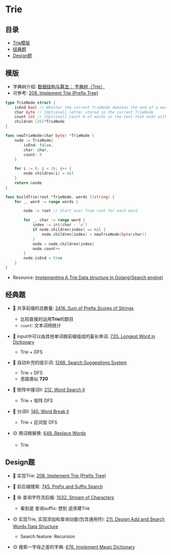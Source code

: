 # Trie

## 目录
* [Trie模版](#模版)
* [经典题](#经典题)
* [Design题](#design题)

## 模版
* 字典树介绍: [数据结构与算法： 字典树（Trie）](https://aimuke.github.io/algorithm/2019/07/01/algorithm-trie/)
* 可参考: [208. Implement Trie (Prefix Tree)](https://github.com/szhou12/leetcode-go/tree/main/leetcode/0208-Implement-Trie-(Prefix-Tree))
```go
type TrieNode struct {
    isEnd bool // Whether the current TrieNode denotes the end of a word
    char byte // [Optional] letter stored in the current TrieNode
    count int // [Optional] Count # of words in the text that ends with the current TrieNode's letter
    children [26]*TrieNode
}

func newTrieNode(char byte) *TrieNode {
    node := TrieNode{
        isEnd: false,
        char: char,
        count: 0
    }

    for i := 0; i < 26; i++ {
        node.children[i] = nil
    }
    return &node
}

func buildTrie(root *TrieNode, words []string) {
    for _, word := range words {

        node := root // Start over from root for each word

        for _, char := range word {
            index := int(char - 'a')
            if node.children[index] == nil {
                node.children[index] = newTrieNode(byte(char))
            }
            node = node.children[index]
            node.count++
        }
        node.isEnd = true
    } 
}
```

* Resource: [Implementing A Trie Data structure In Golang(Search engine)](https://medium.com/@itachisasuke/implementing-a-search-engine-in-golang-trie-data-structure-c45152ddda24)



## 经典题
* :red_circle: 共享前缀的总数量: [2416. Sum of Prefix Scores of Strings](https://leetcode.com/problems/sum-of-prefix-scores-of-strings/description/)
    * 比较直接的运用**Trie**的题目
    * `count`: 文本词频统计

* :red_circle: input中可以由其他单词做前缀组成的最长单词: [720. Longest Word in Dictionary](https://leetcode.com/problems/longest-word-in-dictionary/description/)
    * Trie + DFS

* :red_circle: 自动补充的提示词: [1268. Search Suggestions System](https://leetcode.com/problems/search-suggestions-system/)
    * Trie + DFS
    * 思路类似 **720**

* :red_circle: 矩阵中搜词II: [212. Word Search II](https://leetcode.com/problems/word-search-ii/description/)
    * Trie + 矩阵 DFS

* :red_circle: 分词II: [140. Word Break II](https://leetcode.com/problems/word-break-ii/description/)
    * Trie + 区间型 DFS

* :yellow_circle: 用词根替换: [648. Replace Words](https://leetcode.com/problems/replace-words/description/)
    * Trie


## Design题
* :red_circle: 实现Trie: [208. Implement Trie (Prefix Tree)](https://leetcode.com/problems/implement-trie-prefix-tree/description/)

* :red_circle: 前后缀搜索: [745. Prefix and Suffix Search](https://leetcode.com/problems/prefix-and-suffix-search/)

* :red_circle: :secret: 查询字符流后缀: [1032. Stream of Characters](https://leetcode.com/problems/stream-of-characters/description/)
    * 看到是 查询suffix: 想到 逆序建Trie


* :yellow_circle: 实现Trie, 实现添加和查询功能(包含通用符): [211. Design Add and Search Words Data Structure](https://leetcode.com/problems/design-add-and-search-words-data-structure/description/)
    * Search feature: Recursion

* :yellow_circle: 搜索一字母之差的字典: [676. Implement Magic Dictionary](https://leetcode.com/problems/implement-magic-dictionary/description/)